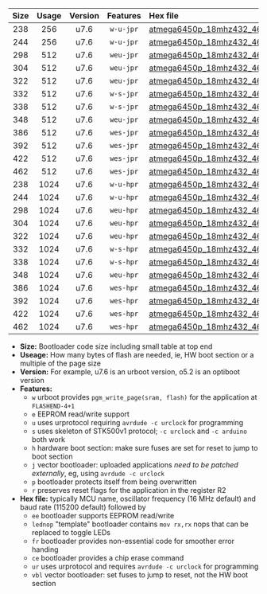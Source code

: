 |Size|Usage|Version|Features|Hex file|
|:-:|:-:|:-:|:-:|:--|
|238|256|u7.6|`w-u-jpr`|[atmega6450p_18mhz432_460800bps_ur_vbl.hex](https://raw.githubusercontent.com/stefanrueger/urboot/main//atmega6450p_18mhz432_460800bps_ur_vbl.hex)|
|244|256|u7.6|`w-u-jpr`|[atmega6450p_18mhz432_460800bps_lednop_ur_vbl.hex](https://raw.githubusercontent.com/stefanrueger/urboot/main//atmega6450p_18mhz432_460800bps_lednop_ur_vbl.hex)|
|298|512|u7.6|`weu-jpr`|[atmega6450p_18mhz432_460800bps_ee_ur_vbl.hex](https://raw.githubusercontent.com/stefanrueger/urboot/main//atmega6450p_18mhz432_460800bps_ee_ur_vbl.hex)|
|304|512|u7.6|`weu-jpr`|[atmega6450p_18mhz432_460800bps_ee_lednop_ur_vbl.hex](https://raw.githubusercontent.com/stefanrueger/urboot/main//atmega6450p_18mhz432_460800bps_ee_lednop_ur_vbl.hex)|
|322|512|u7.6|`weu-jpr`|[atmega6450p_18mhz432_460800bps_ee_lednop_fr_ur_vbl.hex](https://raw.githubusercontent.com/stefanrueger/urboot/main//atmega6450p_18mhz432_460800bps_ee_lednop_fr_ur_vbl.hex)|
|332|512|u7.6|`w-s-jpr`|[atmega6450p_18mhz432_460800bps_vbl.hex](https://raw.githubusercontent.com/stefanrueger/urboot/main//atmega6450p_18mhz432_460800bps_vbl.hex)|
|338|512|u7.6|`w-s-jpr`|[atmega6450p_18mhz432_460800bps_lednop_vbl.hex](https://raw.githubusercontent.com/stefanrueger/urboot/main//atmega6450p_18mhz432_460800bps_lednop_vbl.hex)|
|348|512|u7.6|`weu-jpr`|[atmega6450p_18mhz432_460800bps_ee_lednop_fr_ce_ur_vbl.hex](https://raw.githubusercontent.com/stefanrueger/urboot/main//atmega6450p_18mhz432_460800bps_ee_lednop_fr_ce_ur_vbl.hex)|
|386|512|u7.6|`wes-jpr`|[atmega6450p_18mhz432_460800bps_ee_vbl.hex](https://raw.githubusercontent.com/stefanrueger/urboot/main//atmega6450p_18mhz432_460800bps_ee_vbl.hex)|
|392|512|u7.6|`wes-jpr`|[atmega6450p_18mhz432_460800bps_ee_lednop_vbl.hex](https://raw.githubusercontent.com/stefanrueger/urboot/main//atmega6450p_18mhz432_460800bps_ee_lednop_vbl.hex)|
|422|512|u7.6|`wes-jpr`|[atmega6450p_18mhz432_460800bps_ee_lednop_fr_vbl.hex](https://raw.githubusercontent.com/stefanrueger/urboot/main//atmega6450p_18mhz432_460800bps_ee_lednop_fr_vbl.hex)|
|462|512|u7.6|`wes-jpr`|[atmega6450p_18mhz432_460800bps_ee_lednop_fr_ce_vbl.hex](https://raw.githubusercontent.com/stefanrueger/urboot/main//atmega6450p_18mhz432_460800bps_ee_lednop_fr_ce_vbl.hex)|
|238|1024|u7.6|`w-u-hpr`|[atmega6450p_18mhz432_460800bps_ur.hex](https://raw.githubusercontent.com/stefanrueger/urboot/main//atmega6450p_18mhz432_460800bps_ur.hex)|
|244|1024|u7.6|`w-u-hpr`|[atmega6450p_18mhz432_460800bps_lednop_ur.hex](https://raw.githubusercontent.com/stefanrueger/urboot/main//atmega6450p_18mhz432_460800bps_lednop_ur.hex)|
|298|1024|u7.6|`weu-hpr`|[atmega6450p_18mhz432_460800bps_ee_ur.hex](https://raw.githubusercontent.com/stefanrueger/urboot/main//atmega6450p_18mhz432_460800bps_ee_ur.hex)|
|304|1024|u7.6|`weu-hpr`|[atmega6450p_18mhz432_460800bps_ee_lednop_ur.hex](https://raw.githubusercontent.com/stefanrueger/urboot/main//atmega6450p_18mhz432_460800bps_ee_lednop_ur.hex)|
|322|1024|u7.6|`weu-hpr`|[atmega6450p_18mhz432_460800bps_ee_lednop_fr_ur.hex](https://raw.githubusercontent.com/stefanrueger/urboot/main//atmega6450p_18mhz432_460800bps_ee_lednop_fr_ur.hex)|
|332|1024|u7.6|`w-s-hpr`|[atmega6450p_18mhz432_460800bps.hex](https://raw.githubusercontent.com/stefanrueger/urboot/main//atmega6450p_18mhz432_460800bps.hex)|
|338|1024|u7.6|`w-s-hpr`|[atmega6450p_18mhz432_460800bps_lednop.hex](https://raw.githubusercontent.com/stefanrueger/urboot/main//atmega6450p_18mhz432_460800bps_lednop.hex)|
|348|1024|u7.6|`weu-hpr`|[atmega6450p_18mhz432_460800bps_ee_lednop_fr_ce_ur.hex](https://raw.githubusercontent.com/stefanrueger/urboot/main//atmega6450p_18mhz432_460800bps_ee_lednop_fr_ce_ur.hex)|
|386|1024|u7.6|`wes-hpr`|[atmega6450p_18mhz432_460800bps_ee.hex](https://raw.githubusercontent.com/stefanrueger/urboot/main//atmega6450p_18mhz432_460800bps_ee.hex)|
|392|1024|u7.6|`wes-hpr`|[atmega6450p_18mhz432_460800bps_ee_lednop.hex](https://raw.githubusercontent.com/stefanrueger/urboot/main//atmega6450p_18mhz432_460800bps_ee_lednop.hex)|
|422|1024|u7.6|`wes-hpr`|[atmega6450p_18mhz432_460800bps_ee_lednop_fr.hex](https://raw.githubusercontent.com/stefanrueger/urboot/main//atmega6450p_18mhz432_460800bps_ee_lednop_fr.hex)|
|462|1024|u7.6|`wes-hpr`|[atmega6450p_18mhz432_460800bps_ee_lednop_fr_ce.hex](https://raw.githubusercontent.com/stefanrueger/urboot/main//atmega6450p_18mhz432_460800bps_ee_lednop_fr_ce.hex)|

- **Size:** Bootloader code size including small table at top end
- **Useage:** How many bytes of flash are needed, ie, HW boot section or a multiple of the page size
- **Version:** For example, u7.6 is an urboot version, o5.2 is an optiboot version
- **Features:**
  + `w` urboot provides `pgm_write_page(sram, flash)` for the application at `FLASHEND-4+1`
  + `e` EEPROM read/write support
  + `u` uses urprotocol requiring `avrdude -c urclock` for programming
  + `s` uses skeleton of STK500v1 protocol; `-c urclock` and `-c arduino` both work
  + `h` hardware boot section: make sure fuses are set for reset to jump to boot section
  + `j` vector bootloader: uploaded applications *need to be patched externally*, eg, using `avrdude -c urclock`
  + `p` bootloader protects itself from being overwritten
  + `r` preserves reset flags for the application in the register R2
- **Hex file:** typically MCU name, oscillator frequency (16 MHz default) and baud rate (115200 default) followed by
  + `ee` bootloader supports EEPROM read/write
  + `lednop` "template" bootloader contains `mov rx,rx` nops that can be replaced to toggle LEDs
  + `fr` bootloader provides non-essential code for smoother error handing
  + `ce` bootloader provides a chip erase command
  + `ur` uses urprotocol and requires `avrdude -c urclock` for programming
  + `vbl` vector bootloader: set fuses to jump to reset, not the HW boot section
